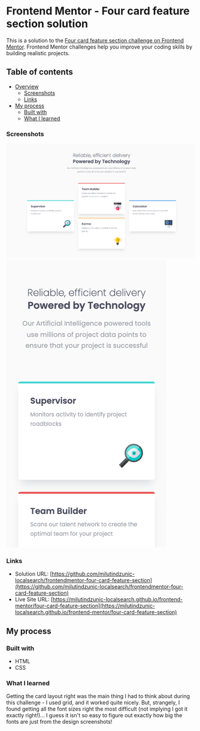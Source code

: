 # Frontend Mentor - Four card feature section solution

This is a solution to the [Four card feature section challenge on Frontend Mentor](https://www.frontendmentor.io/challenges/four-card-feature-section-weK1eFYK). Frontend Mentor challenges help you improve your coding skills by building realistic projects.

## Table of contents

- [Overview](#overview)
  - [Screenshots](#screenshots)
  - [Links](#links)
- [My process](#my-process)
  - [Built with](#built-with)
  - [What I learned](#what-i-learned)

### Screenshots

![](./screenshots/screenshot_chrome_desktop.png)
![](./screenshots/screenshot_chrome_mobile.png)

### Links

- Solution URL: [https://github.com/milutindzunic-localsearch/frontendmentor-four-card-feature-section](https://github.com/milutindzunic-localsearch/frontendmentor-four-card-feature-section)
- Live Site URL: [https://milutindzunic-localsearch.github.io/frontend-mentor/four-card-feature-section](https://milutindzunic-localsearch.github.io/frontend-mentor/four-card-feature-section)

## My process

### Built with

- HTML
- CSS

### What I learned

Getting the card layout right was the main thing I had to think about during this challenge - I used grid, and it worked quite nicely. But, strangely, I found getting all the font sizes right the most difficult (not implying I got it exactly right!)... I guess it isn't so easy to figure out exactly how big the fonts are just from the design screenshots!
